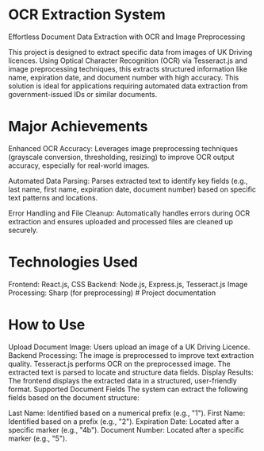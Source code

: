 # OCR Extraction System
Effortless Document Data Extraction with OCR and Image Preprocessing

This project is designed to extract specific data from images of UK Driving licences. Using Optical Character Recognition (OCR) via Tesseract.js and image preprocessing techniques, this extracts structured information like name, expiration date, and document number with high accuracy. This solution is ideal for applications requiring automated data extraction from government-issued IDs or similar documents.

# Major Achievements
Enhanced OCR Accuracy: Leverages image preprocessing techniques (grayscale conversion, thresholding, resizing) to improve OCR output accuracy, especially for real-world images.

Automated Data Parsing: Parses extracted text to identify key fields (e.g., last name, first name, expiration date, document number) based on specific text patterns and locations.

Error Handling and File Cleanup: Automatically handles errors during OCR extraction and ensures uploaded and processed files are cleaned up securely.

# Technologies Used
Frontend: React.js, CSS
Backend: Node.js, Express.js, Tesseract.js
Image Processing: Sharp (for preprocessing)
                     # Project documentation
# How to Use
Upload Document Image: Users upload an image of a UK Driving Licence.
Backend Processing:
The image is preprocessed to improve text extraction quality.
Tesseract.js performs OCR on the preprocessed image.
The extracted text is parsed to locate and structure data fields.
Display Results: The frontend displays the extracted data in a structured, user-friendly format.
Supported Document Fields
The system can extract the following fields based on the document structure:

Last Name: Identified based on a numerical prefix (e.g., "1").
First Name: Identified based on a prefix (e.g., "2").
Expiration Date: Located after a specific marker (e.g., "4b").
Document Number: Located after a specific marker (e.g., "5").
